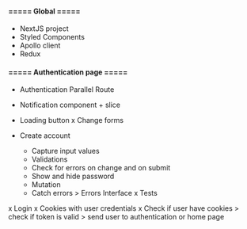 #### ===== Global =====

- NextJS project
- Styled Components
- Apollo client
- Redux


#### ===== Authentication page =====

- Authentication Parallel Route
- Notification component + slice
- Loading button
x Change forms

- Create account
    - Capture input values
    - Validations
    - Check for errors on change and on submit
    - Show and hide password
    - Mutation
    - Catch errors > Errors Interface
    x Tests 

    
x Login
x Cookies with user credentials
x Check if user have cookies > check if token is valid > send user to authentication or home page

